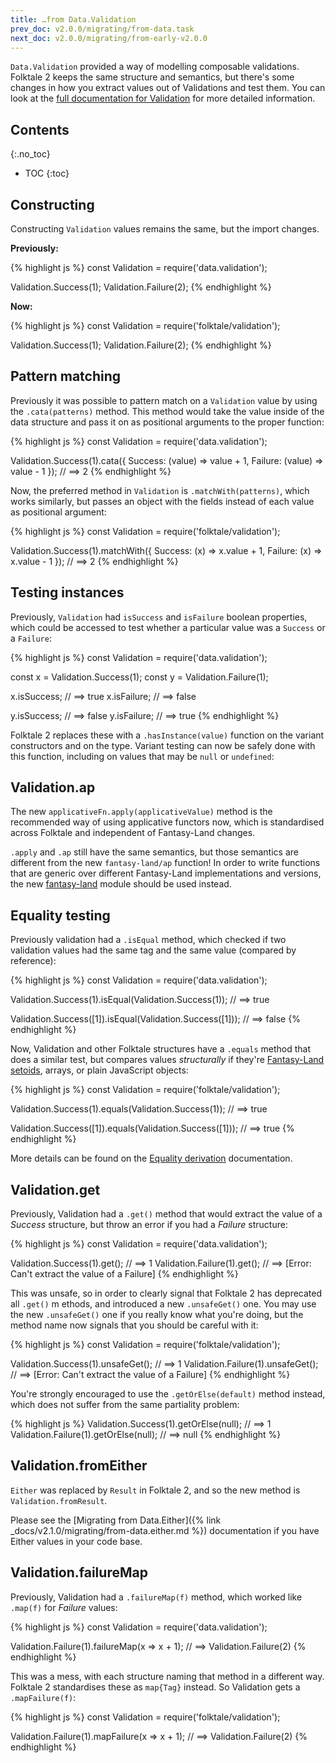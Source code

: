 ```yaml
---
title: …from Data.Validation
prev_doc: v2.0.0/migrating/from-data.task
next_doc: v2.0.0/migrating/from-early-v2.0.0
---
```


`Data.Validation` provided a way of modelling composable validations. Folktale 2 keeps the same structure and semantics, but there's some changes in how you extract values out of Validations and test them. You can look at the [full documentation for Validation](/api/v2.0.0/en/folktale.validation.html) for more detailed information.


## Contents
{:.no_toc}

* TOC
{:toc}


## Constructing

Constructing `Validation` values remains the same, but the import changes.

**Previously:**

{% highlight js %}
const Validation = require('data.validation');

Validation.Success(1);
Validation.Failure(2);
{% endhighlight %}

**Now:**

{% highlight js %}
const Validation = require('folktale/validation');

Validation.Success(1);
Validation.Failure(2);
{% endhighlight %}


## Pattern matching

Previously it was possible to pattern match on a `Validation` value by using the `.cata(patterns)` method. This method would take the value inside of the data structure and pass it on as positional arguments to the proper function:

{% highlight js %}
const Validation = require('data.validation');

Validation.Success(1).cata({
  Success: (value) => value + 1,
  Failure: (value) => value - 1
});
// ==> 2
{% endhighlight %}

Now, the preferred method in `Validation` is `.matchWith(patterns)`, which works similarly, but passes an object with the fields instead of each value as positional argument:

{% highlight js %}
const Validation = require('folktale/validation');

Validation.Success(1).matchWith({
  Success: (x) => x.value + 1,
  Failure: (x) => x.value - 1
});
// ==> 2
{% endhighlight %}


## Testing instances

Previously, `Validation` had `isSuccess` and `isFailure` boolean properties, which could be accessed to test whether a particular value was a `Success` or a `Failure`:

{% highlight js %}
const Validation = require('data.validation');

const x = Validation.Success(1);
const y = Validation.Failure(1);

x.isSuccess;      // ==> true
x.isFailure;      // ==> false

y.isSuccess;      // ==> false
y.isFailure;      // ==> true
{% endhighlight %}


Folktale 2 replaces these with a `.hasInstance(value)` function on the variant constructors and on the type. Variant testing can now be safely done with this function, including on values that may be `null` or `undefined`:


## Validation.ap

The new `applicativeFn.apply(applicativeValue)` method is the recommended way of using applicative functors now, which is standardised across Folktale and independent of Fantasy-Land changes.

`.apply` and `.ap` still have the same semantics, but those semantics are different from the new `fantasy-land/ap` function! In order to write functions that are generic over different Fantasy-Land implementations and versions, the new [fantasy-land](/api/v2.0.0/en/folktale.fantasy-land.html) module should be used instead.


## Equality testing

Previously validation had a `.isEqual` method, which checked if two validation values had the same tag and the same value (compared by reference):

{% highlight js %}
const Validation = require('data.validation');

Validation.Success(1).isEqual(Validation.Success(1));
// ==> true

Validation.Success([1]).isEqual(Validation.Success([1]));
// ==> false
{% endhighlight %}


Now, Validation and other Folktale structures have a `.equals` method that does a similar test, but compares values *structurally* if they're [Fantasy-Land setoids](https://github.com/fantasyland/fantasy-land#setoid), arrays, or plain JavaScript objects:

{% highlight js %}
const Validation = require('folktale/validation');

Validation.Success(1).equals(Validation.Success(1));
// ==> true

Validation.Success([1]).equals(Validation.Success([1]));
// ==> true
{% endhighlight %}


More details can be found on the [Equality derivation](/api/v2.0.0/en/folktale.adt.union.derivations.equality.equality.html) documentation.


## Validation.get

Previously, Validation had a `.get()` method that would extract the value of a *Success* structure, but throw an error if you had a *Failure* structure:

{% highlight js %}
const Validation = require('data.validation');

Validation.Success(1).get();    // ==> 1
Validation.Failure(1).get();    // ==> [Error: Can't extract the value of a Failure]
{% endhighlight %}

This was unsafe, so in order to clearly signal that Folktale 2 has deprecated all `.get()` m ethods, and introduced a new `.unsafeGet()` one. You may use the new `.unsafeGet()` one if you really know what you're doing, but the method name now signals that you should be careful with it:

{% highlight js %}
const Validation = require('folktale/validation');

Validation.Success(1).unsafeGet();    // ==> 1
Validation.Failure(1).unsafeGet();    // ==> [Error: Can't extract the value of a Failure]
{% endhighlight %}

You're strongly encouraged to use the `.getOrElse(default)` method instead, which does not suffer from the same partiality problem:

{% highlight js %}
Validation.Success(1).getOrElse(null);    // ==> 1
Validation.Failure(1).getOrElse(null);    // ==> null
{% endhighlight %}


## Validation.fromEither

`Either` was replaced by `Result` in Folktale 2, and so the new method is `Validation.fromResult`.

Please see the [Migrating from Data.Either]({% link _docs/v2.1.0/migrating/from-data.either.md %}) documentation if you have Either values in your code base.


## Validation.failureMap

Previously, Validation had a `.failureMap(f)` method, which worked like `.map(f)` for *Failure* values:

{% highlight js %}
const Validation = require('data.validation');

Validation.Failure(1).failureMap(x => x + 1);
// ==> Validation.Failure(2)
{% endhighlight %}

This was a mess, with each structure naming that method in a different way. Folktale 2 standardises these as `map{Tag}` instead. So Validation gets a `.mapFailure(f)`:

{% highlight js %}
const Validation = require('folktale/validation');

Validation.Failure(1).mapFailure(x => x + 1);
// ==> Validation.Failure(2)
{% endhighlight %}
